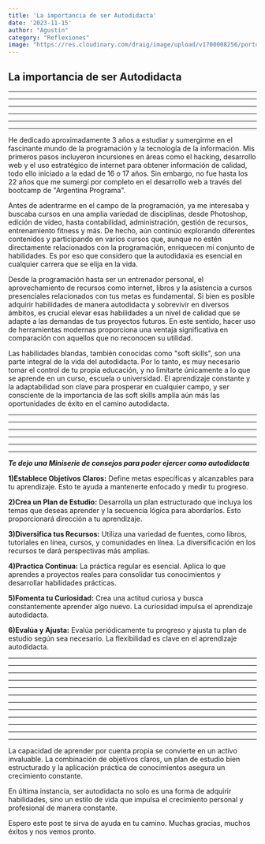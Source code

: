 ```yaml
---
title: 'La importancia de ser Autodidacta'
date: '2023-11-15'
author: "Agustín"
category: "Reflexiones"
image: "https://res.cloudinary.com/draig/image/upload/v1700008256/portolio-personal/blog/djtn3aiy6ak4iuqbzykt.jpg"
---
```


## **La importancia de ser Autodidacta** ##
-----------------------------------------------------------------------------
-----------------------------------------------------------------------------
-----------------------------------------------------------------------------
-----------------------------------------------------------------------------
-----------------------------------------------------------------------------
-----------------------------------------------------------------------------
He dedicado aproximadamente 3 años a estudiar y sumergirme en el fascinante mundo de la programación y la tecnología de la información. Mis primeros pasos incluyeron incursiones en áreas como el hacking, desarrollo web y el uso estratégico de internet para obtener información de calidad, todo ello iniciado a la edad de 16 o 17 años. Sin embargo, no fue hasta los 22 años que me sumergí por completo en el desarrollo web a través del bootcamp de "Argentina Programa".

Antes de adentrarme en el campo de la programación, ya me interesaba y buscaba cursos en una amplia variedad de disciplinas, desde Photoshop, edición de video, hasta contabilidad, administración, gestión de recursos, entrenamiento fitness y más. De hecho, aún continúo explorando diferentes contenidos y participando en varios cursos que, aunque no estén directamente relacionados con la programación, enriquecen mi conjunto de habilidades. Es por eso que considero que la autodidaxia es esencial en cualquier carrera que se elija en la vida.

Desde la programación hasta ser un entrenador personal, el aprovechamiento de recursos como internet, libros y la asistencia a cursos presenciales relacionados con tus metas es fundamental. Si bien es posible adquirir habilidades de manera autodidacta y sobrevivir en diversos ámbitos, es crucial elevar esas habilidades a un nivel de calidad que se adapte a las demandas de tus proyectos futuros. En este sentido, hacer uso de herramientas modernas proporciona una ventaja significativa en comparación con aquellos que no reconocen su utilidad.

Las habilidades blandas, también conocidas como "soft skills", son una parte integral de la vida del autodidacta. Por lo tanto, es muy necesario tomar el control de tu propia educación, y no limitarte únicamente a lo que se aprende en un curso, escuela o universidad. El aprendizaje constante y la adaptabilidad son clave para prosperar en cualquier campo, y ser consciente de la importancia de las soft skills amplía aún más las oportunidades de éxito en el camino autodidacta.


-----------------------------------------------------------------------------
-----------------------------------------------------------------------------
-----------------------------------------------------------------------------
-----------------------------------------------------------------------------
-----------------------------------------------------------------------------
-----------------------------------------------------------------------------

***Te dejo una Miniserie de consejos para poder ejercer como autodidacta***


**1)Establece Objetivos Claros:**
Define metas específicas y alcanzables para tu aprendizaje. Esto te ayuda a mantenerte enfocado y medir tu progreso.

**2)Crea un Plan de Estudio:**
Desarrolla un plan estructurado que incluya los temas que deseas aprender y la secuencia lógica para abordarlos. Esto proporcionará dirección a tu aprendizaje.

**3)Diversifica tus Recursos:**
Utiliza una variedad de fuentes, como libros, tutoriales en línea, cursos, y comunidades en línea. La diversificación en los recursos te dará perspectivas más amplias.

**4)Practica Continua:**
La práctica regular es esencial. Aplica lo que aprendes a proyectos reales para consolidar tus conocimientos y desarrollar habilidades prácticas.

**5)Fomenta tu Curiosidad:**
Crea una actitud curiosa y busca constantemente aprender algo nuevo. La curiosidad impulsa el aprendizaje autodidacta.

**6)Evalúa y Ajusta:**
Evalúa periódicamente tu progreso y ajusta tu plan de estudio según sea necesario. La flexibilidad es clave en el aprendizaje autodidacta.

-----------------------------------------------------------------------------
-----------------------------------------------------------------------------
-----------------------------------------------------------------------------
-----------------------------------------------------------------------------
-----------------------------------------------------------------------------
-----------------------------------------------------------------------------
-----------------------------------------------------------------------------
-----------------------------------------------------------------------------
-----------------------------------------------------------------------------
-----------------------------------------------------------------------------
-----------------------------------------------------------------------------
-----------------------------------------------------------------------------

La capacidad de aprender por cuenta propia se convierte en un activo invaluable. 
La combinación de objetivos claros, un plan de estudio bien estructurado y la aplicación práctica de conocimientos asegura un crecimiento constante. 

En última instancia, ser autodidacta no solo es una forma de adquirir habilidades, sino un estilo de vida que impulsa el crecimiento personal y profesional de manera constante.


Espero este post te sirva de ayuda en tu camino. Muchas gracias, muchos éxitos y nos vemos pronto.